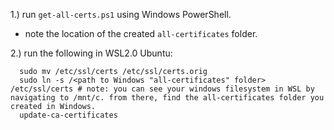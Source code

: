 1.) run `get-all-certs.ps1` using Windows PowerShell.
  - note the location of the created `all-certificates` folder.
    
2.) run the following in WSL2.0 Ubuntu:
```
  sudo mv /etc/ssl/certs /etc/ssl/certs.orig
  sudo ln -s /<path to Windows "all-certificates" folder> /etc/ssl/certs # note: you can see your windows filesystem in WSL by navigating to /mnt/c. from there, find the all-certificates folder you created in Windows.
  update-ca-certificates
```
